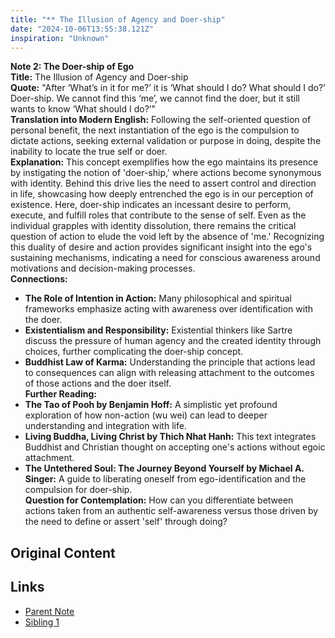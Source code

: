 ```yaml
---
title: "** The Illusion of Agency and Doer-ship"
date: "2024-10-06T13:55:38.121Z"
inspiration: "Unknown"
---
```


**Note 2: The Doer-ship of Ego**  
**Title:** The Illusion of Agency and Doer-ship  
**Quote:** "After ‘What’s in it for me?’ it is ‘What should I do? What should I do?’ Doer-ship. We cannot find this ‘me’, we cannot find the doer, but it still wants to know ‘What should I do?’"  
**Translation into Modern English:** Following the self-oriented question of personal benefit, the next instantiation of the ego is the compulsion to dictate actions, seeking external validation or purpose in doing, despite the inability to locate the true self or doer.  
**Explanation:** This concept exemplifies how the ego maintains its presence by instigating the notion of 'doer-ship,' where actions become synonymous with identity. Behind this drive lies the need to assert control and direction in life, showcasing how deeply entrenched the ego is in our perception of existence. Here, doer-ship indicates an incessant desire to perform, execute, and fulfill roles that contribute to the sense of self. Even as the individual grapples with identity dissolution, there remains the critical question of action to elude the void left by the absence of 'me.' Recognizing this duality of desire and action provides significant insight into the ego's sustaining mechanisms, indicating a need for conscious awareness around motivations and decision-making processes.  
**Connections:**  
- **The Role of Intention in Action:** Many philosophical and spiritual frameworks emphasize acting with awareness over identification with the doer.  
- **Existentialism and Responsibility:** Existential thinkers like Sartre discuss the pressure of human agency and the created identity through choices, further complicating the doer-ship concept.  
- **Buddhist Law of Karma:** Understanding the principle that actions lead to consequences can align with releasing attachment to the outcomes of those actions and the doer itself.  
**Further Reading:**  
- **The Tao of Pooh by Benjamin Hoff:** A simplistic yet profound exploration of how non-action (wu wei) can lead to deeper understanding and integration with life.  
- **Living Buddha, Living Christ by Thich Nhat Hanh:** This text integrates Buddhist and Christian thought on accepting one's actions without egoic attachment.  
- **The Untethered Soul: The Journey Beyond Yourself by Michael A. Singer:** A guide to liberating oneself from ego-identification and the compulsion for doer-ship.  
**Question for Contemplation:** How can you differentiate between actions taken from an authentic self-awareness versus those driven by the need to define or assert 'self' through doing? 



## Original Content



## Links

- [Parent Note](/parent-note.md)
- [Sibling 1](/zettel1.md)
